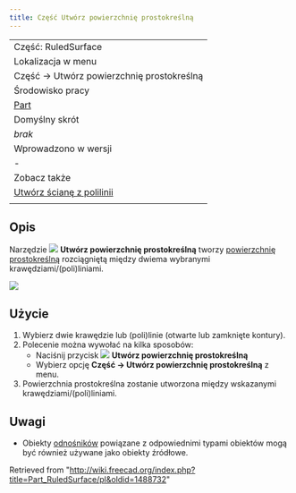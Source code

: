 ```yaml
---
title: Część Utwórz powierzchnię prostokreślną
---
```

|  |
| --- |
| Część: RuledSurface |
| Lokalizacja w menu |
| Część → Utwórz powierzchnię prostokreślną |
| Środowisko pracy |
| [Part](/Part_Workbench/pl "Part Workbench/pl") |
| Domyślny skrót |
| *brak* |
| Wprowadzono w wersji |
| - |
| Zobacz także |
| [Utwórz ścianę z polilinii](/Part_MakeFace/pl "Part MakeFace/pl") |
|  |

## Opis

Narzędzie ![](/images/Part_RuledSurface.svg) **Utwórz powierzchnię prostokreślną** tworzy [powierzchnię prostokreślną](https://pl.wikipedia.org/wiki/Powierzchnia_prostokre%C5%9Blna) rozciągniętą między dwiema wybranymi krawędziami/(poli)liniami.

![](/images/PartRuledSurface_it.png)

## Użycie

1. Wybierz dwie krawędzie lub (poli)linie (otwarte lub zamknięte kontury).
2. Polecenie można wywołać na kilka sposobów:
   * Naciśnij przycisk ![](/images/Part_RuledSurface.svg) **Utwórz powierzchnię prostokreślną**
   * Wybierz opcję **Część → Utwórz powierzchnię prostokreślną** z menu.
3. Powierzchnia prostokreślna zostanie utworzona między wskazanymi krawędziami/(poli)liniami.

## Uwagi

* Obiekty [odnośników](/App_Link/pl "App Link/pl") powiązane z odpowiednimi typami obiektów mogą być również używane jako obiekty źródłowe.

Retrieved from "<http://wiki.freecad.org/index.php?title=Part_RuledSurface/pl&oldid=1488732>"